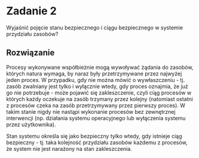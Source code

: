 # Zadanie 2

Wyjaśnić pojęcie stanu bezpiecznego i ciągu bezpiecznego w systemie przydziału zasobów?

## Rozwiązanie

Procesy wykonywane współbieżnie mogą wywoływać żądania do zasobów, których natura wymaga, by naraz były przetrzymywane przez najwyżej jeden proces. W przypadku, gdy nie można mówić o wywłaszczeniu - tj. zasób zwalniany jest tylko i wyłącznie wtedy, gdy proces oznajmia, że już go nie potrzebuje - może pojawić się zakleszczenie, czyli ciąg procesów w których każdy oczekuje na zasób trzymany przez kolejny (natomiast ostatni z procesów czeka na zasób przetrzymywany przez pierwszy proces). W takim stanie nigdy nie nastąpi wykonanie procesów bez zewnętrznej interwencji (np. działania systemu operacyjnego lub wyłączenia systemu przez użytkownika).

Stan systemu określa się jako bezpieczny tylko wtedy, gdy istnieje ciąg bezpieczny - tj. taka kolejność przydziału zasobów każdemu z procesów, że system nie jest narażony na stan zakleszczenia.
<!-- 
Ciąg procesów P1, ..., Pn jest bezpieczny w danym stanie przydziałów, jeśli dla każdego procesu Pi jego potencjalne zapotrzebowanie na zasoby może być zaspokojone przez bieżąco dostępne zasoby oraz zasoby użytkowane prze wszystkie procesy Pj, przy czym $j < i$ . Jeśli więc zasoby, których wymaga proces Pi, nie są natychmiast dostępne, to może on poczekać, aż zakończą się wszystkie procesy Pj. Po ich zakończeniu proces Pi może otrzymać wszystkie potrzebne mu zasoby, dokończyć przewidzianą pracę, oddać przydzielone zasoby i zakończyć działanie. -->